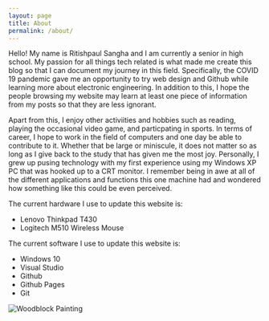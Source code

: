 ```yaml
---
layout: page
title: About
permalink: /about/
---
```


Hello! My name is Ritishpaul Sangha and I am currently a senior in high school. My passion for all things tech related is what made me create this blog so that I can document my journey in this field. Specifically, the COVID 19 pandemic gave me an opportunity to try web design and Github while learning more about electronic engineering. In addition to this, I hope the people browsing my website may learn at least one piece of information from my posts so that they are less ignorant. 

Apart from this, I enjoy other activiities and hobbies such as reading, playing the occasional video game, and particpating in sports. In terms of career, I hope to work in the field of computers and one day be able to contribute to it. Whether that be large or miniscule, it does not matter so as long as I give back to the study that has given me the most joy. Personally, I grew up pusing technology with my first experience using my Windows XP PC that was hooked up to a CRT monitor. I remember being in awe at all of the different applications and functions this one machine had and wondered how something like this could be even perceived.   

The current hardware I use to update this website is:
- Lenovo Thinkpad T430
- Logitech M510 Wireless Mouse  

The current software I use to update this website is:
- Windows 10
- Visual Studio 
- Github
- Github Pages
- Git

![Woodblock Painting](/ritish_blog/images/woodblockpainting.jpg)